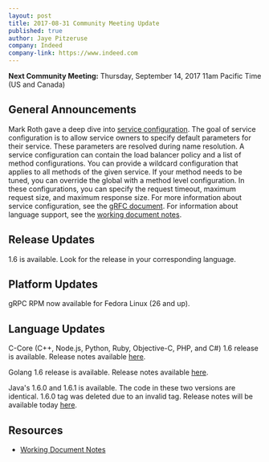 ```yaml
---
layout: post
title: 2017-08-31 Community Meeting Update
published: true
author: Jaye Pitzeruse
company: Indeed
company-link: https://www.indeed.com
--- 
```


**Next Community Meeting:** Thursday, September 14, 2017 11am Pacific Time (US and Canada)

<!--more-->

## General Announcements

Mark Roth gave a deep dive into [service configuration](https://github.com/grpc/grpc/blob/master/doc/service_config.md).
The goal of service configuration is to allow service owners to specify default parameters for their service.
These parameters are resolved during name resolution.
A service configuration can contain the load balancer policy and a list of method configurations.
You can provide a wildcard configuration that applies to all methods of the given service.
If your method needs to be tuned, you can override the global with a method level configuration.
In these configurations, you can specify the request timeout, maximum request size, and maximum response size.
For more information about service configuration, see the [gRFC document](https://github.com/grpc/proposal/blob/master/A2-service-configs-in-dns.md).
For information about language support, see the [working document notes](https://docs.google.com/document/d/1DTMEbBNmzNbZBh8nOivsnnw3CwUr1Q7WGRe7rNxyHOU/edit#bookmark=id.fl7x041naw19).

## Release Updates

1.6 is available.
Look for the release in your corresponding language.

## Platform Updates

gRPC RPM now available for Fedora Linux (26 and up).

## Language Updates

C-Core (C++, Node.js, Python, Ruby, Objective-C, PHP, and C#) 1.6 release is available.
Release notes available [here](https://github.com/grpc/grpc/releases/tag/v1.6.0).

Golang 1.6 release is available.
Release notes available [here](https://github.com/grpc/grpc-go/releases/tag/v1.6.0).

Java's 1.6.0 and 1.6.1 is available.
The code in these two versions are identical.
1.6.0 tag was deleted due to an invalid tag.
Release notes will be available today [here](https://github.com/grpc/grpc-java/releases/tag/v1.6.1).

## Resources

* [Working Document Notes](https://docs.google.com/document/d/1DTMEbBNmzNbZBh8nOivsnnw3CwUr1Q7WGRe7rNxyHOU/edit#bookmark=id.fl7x041naw19)

